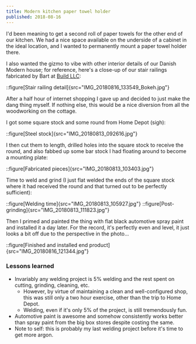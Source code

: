 ```yaml
---
title: Modern kitchen paper towel holder
published: 2018-08-16
---
```


I'd been meaning to get a second roll of paper towels for the other end of our kitchen.
We had a nice space available on the underside of a cabinet in the ideal location, and I wanted to permanently mount a paper towel holder there.

I also wanted the gizmo to vibe with other interior details of our Danish Modern house;
for reference, here's a close-up of our stair railings fabricated by Bart at [Build LLC](https://www.buildllc.com/):

::figure[Stair railing detail]{src="IMG_20180816_133549_Bokeh.jpg"}

After a half hour of internet shopping I gave up and decided to just make the dang thing myself. If nothing else, this would be a nice diversion from all the woodworking on the cottage.

I got some square stock and some round from Home Depot (sigh):

::figure[Steel stock]{src="IMG_20180813_092616.jpg"}

I then cut them to length, drilled holes into the square stock to receive the round, and also fabbed up some bar stock I had floating around to become a mounting plate:

::figure[Fabricated pieces]{src="IMG_20180813_103403.jpg"}

Time to weld and grind (I just flat welded the ends of the square stock where it had received the round and that turned out to be perfectly sufficient):

::figure[Welding time]{src="IMG_20180813_105927.jpg"}
::figure[Post-grinding]{src="IMG_20180813_111823.jpg"}

Then I primed and painted the thing with flat black automotive spray paint and installed it a day later. For the record, it's perfectly even and level,
it just looks a bit off due to the perspective in the photo...

::figure[Finished and installed end product]{src="IMG_20180816_121344.jpg"}

### Lessons learned

- Invariably any welding project is 5% welding and the rest spent on cutting, grinding, cleaning, etc.
  - However, by virtue of maintaining a clean and well-configured shop, this was still only a two hour exercise, other than the trip to Home Depot.
  - Welding, even if it's only 5% of the project, is still tremendously fun.
- Automotive paint is awesome and somehow consistently works better than spray paint from the big box stores despite costing the same.
- Note to self: this is probably my last welding project before it's time to get more argon.

